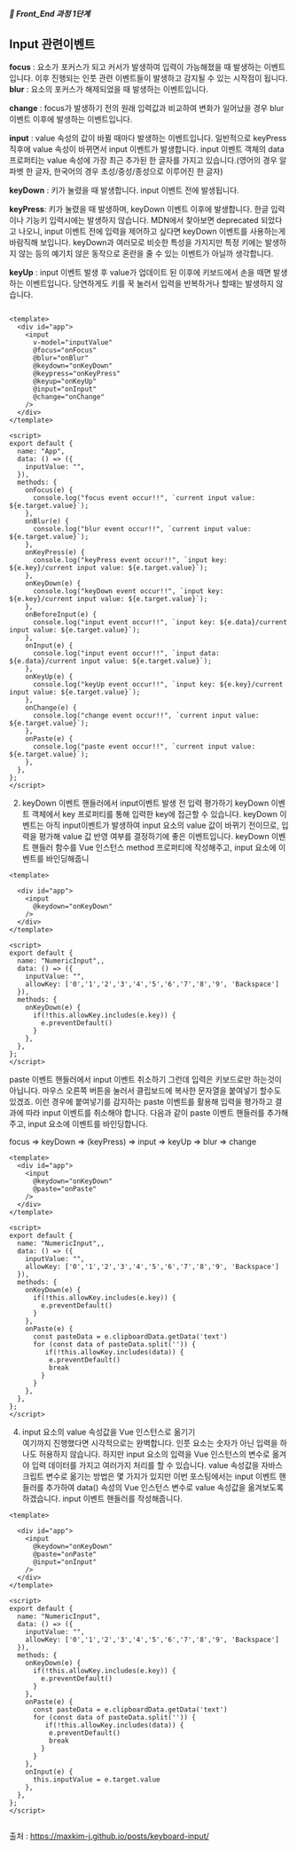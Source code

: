 ##### 🍑  Front_End 과정 1단계 


## Input 관련이벤트 

**focus** : 요소가 포커스가 되고 커서가 발생하여 입력이 가능해졌을 때 발생하는 이벤트입니다. 이후 진행되는 인풋 관련 이벤트들이 발생하고 감지될 수 있는 시작점이 됩니다.
**blur** : 요소의 포커스가 해제되었을 때 발생하는 이벤트입니다.

**change** : focus가 발생하기 전의 원래 입력값과 비교하여 변화가 일어났을 경우 blur 이벤트 이후에 발생하는 이벤트입니다.

**input** : value 속성의 값이 바뀔 때마다 발생하는 이벤트입니다. 일반적으로 keyPress 직후에 value 속성이 바뀌면서 input 이벤트가 발생합니다. input 이벤트 객체의 data 프로퍼티는 value 속성에 가장 최근 추가된 한 글자를 가지고 있습니다.(영어의 경우 알파벳 한 글자, 한국어의 경우 초성/중성/종성으로 이루어진 한 글자)

**keyDown** : 키가 눌렸을 때 발생합니다. input 이벤트 전에 발생됩니다.

**keyPress**: 키가 눌렸을 때 발생하며, keyDown 이벤트 이후에 발생합니다. 한글 입력이나 기능키 입력시에는 발생하지 않습니다. MDN에서 찾아보면 deprecated 되었다고 나오니, input 이벤트 전에 입력을 제어하고 싶다면 keyDown 이벤트를 사용하는게 바람직해 보입니다. keyDown과 여러모로 비슷한 특성을 가지지만 특정 키에는 발생하지 않는 등의 예기치 않은 동작으로 혼란을 줄 수 있는 이벤트가 아닐까 생각합니다.

**keyUp** : input 이벤트 발생 후 value가 업데이트 된 이후에 키보드에서 손을 떼면 발생하는 이벤트입니다. 당연하게도 키를 꾹 눌러서 입력을 반복하거나 할때는 발생하지 않습니다.

```

<template>
  <div id="app">
    <input
      v-model="inputValue"
      @focus="onFocus"
      @blur="onBlur"
      @keydown="onKeyDown"
      @keypress="onKeyPress"
      @keyup="onKeyUp"
      @input="onInput"
      @change="onChange"
    />
  </div>
</template>
​
<script>
export default {
  name: "App",
  data: () => ({
    inputValue: "",
  }),
  methods: {
    onFocus(e) {
      console.log("focus event occur!!", `current input value: ${e.target.value}`);
    },
    onBlur(e) {
      console.log("blur event occur!!", `current input value: ${e.target.value}`);
    },
    onKeyPress(e) {
      console.log("keyPress event occur!!", `input key: ${e.key}/current input value: ${e.target.value}`);
    },
    onKeyDown(e) {
      console.log("keyDown event occur!!", `input key: ${e.key}/current input value: ${e.target.value}`);
    },
    onBeforeInput(e) {
      console.log("input event occur!!", `input key: ${e.data}/current input value: ${e.target.value}`);
    },
    onInput(e) {
      console.log("input event occur!!", `input data: ${e.data}/current input value: ${e.target.value}`);
    },
    onKeyUp(e) {
      console.log("keyUp event occur!!", `input key: ${e.key}/current input value: ${e.target.value}`);
    },
    onChange(e) {
      console.log("change event occur!!", `current input value: ${e.target.value}`);
    },
    onPaste(e) {
      console.log("paste event occur!!", `current input value: ${e.target.value}`);
    },
  },      
};
</script>

```

2. keyDown 이벤트 핸들러에서 input이벤트 발생 전 입력 평가하기
keyDown 이벤트 객체에서 key 프로퍼티를 통해 입력한 key에 접근할 수 있습니다. keyDown 이벤트는 아직 input이벤트가 발생하여 input 요소의 value 값이 바뀌기 전이므로, 입력을 평가해 value 값 반영 여부를 결정하기에 좋은 이벤트입니다. keyDown 이벤트 핸들러 함수를 Vue 인스턴스 method 프로퍼티에 작성해주고, input 요소에 이벤트를 바인딩해줍니


```
<template>
​
  <div id="app">
    <input
      @keydown="onKeyDown"
    />
  </div>
</template>
​
<script>
export default {
  name: "NumericInput",,
  data: () => ({
    inputValue: "",
    allowKey: ['0','1','2','3','4','5','6','7','8','9', 'Backspace']
  }),
  methods: {
    onKeyDown(e) {
      if(!this.allowKey.includes(e.key)) {
        e.preventDefault()
      }
    },
  },
};
</script>
```



paste 이벤트 핸들러에서 input 이벤트 취소하기
그런데 입력은 키보드로만 하는것이 아닙니다. 마우스 오른쪽 버튼을 눌러서 클립보드에 복사한 문자열을 붙여넣기 할수도 있겠죠. 이런 경우에 붙여넣기를 감지하는 paste 이벤트를 활용해 입력을 평가하고 결과에 따라 input 이벤트를 취소해야 합니다. 다음과 같이 paste 이벤트 핸들러를 추가해주고, input 요소에 이벤트를 바인딩합니다.



focus => keyDown => (keyPress) => input => keyUp => blur => change
```
<template>
  <div id="app">
    <input
      @keydown="onKeyDown"
      @paste="onPaste"
    />
  </div>
</template>
​
<script>
export default {
  name: "NumericInput",,
  data: () => ({
    inputValue: "",
    allowKey: ['0','1','2','3','4','5','6','7','8','9', 'Backspace']
  }),
  methods: {
    onKeyDown(e) {
      if(!this.allowKey.includes(e.key)) {
        e.preventDefault()
      }
    },
    onPaste(e) {
      const pasteData = e.clipboardData.getData('text')
      for (const data of pasteData.split('')) {
         if(!this.allowKey.includes(data)) {
          e.preventDefault()
          break
        }
      }
    },
  },
};
</script>

```

4. input 요소의 value 속성값을 Vue 인스턴스로 옮기기    
여기까지 진행했다면 시각적으로는 완벽합니다. 인풋 요소는 숫자가 아닌 입력을 하나도 허용하지 않습니다. 하지만 input 요소의 입력을 Vue 인스턴스의 변수로 옮겨야 입력 데이터를 가지고 여러가지 처리를 할 수 있습니다. value 속성값을 자바스크립트 변수로 옮기는 방법은 몇 가지가 있지만 이번 포스팅에서는 input 이벤트 핸들러를 추가하여 data() 속성의 Vue 인스턴스 변수로 value 속성값을 옮겨보도록 하겠습니다. input 이벤트 핸들러를 작성해줍니다.


```
<template>
​
  <div id="app">
    <input
      @keydown="onKeyDown"
      @paste="onPaste"
      @input="onInput"
    />
  </div>
</template>
​
<script>
export default {
  name: "NumericInput",
  data: () => ({
    inputValue: "",
    allowKey: ['0','1','2','3','4','5','6','7','8','9', 'Backspace']
  }),
  methods: {
    onKeyDown(e) {
      if(!this.allowKey.includes(e.key)) {
        e.preventDefault()
      }
    },
    onPaste(e) {
      const pasteData = e.clipboardData.getData('text')
      for (const data of pasteData.split('')) {
         if(!this.allowKey.includes(data)) {
          e.preventDefault()
          break
        }
      }
    },
    onInput(e) {
      this.inputValue = e.target.value
    },
  },
};
</script>


```



출처 : https://maxkim-j.github.io/posts/keyboard-input/











